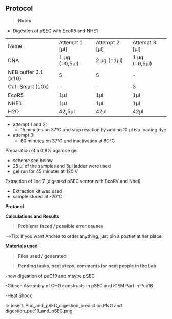 ﻿---
aimtask: Digestion of pSEC with EcoR5 and NHeI for Gibson Assembly, agarose gel (0,8%) for control of digestion of pSec and pUC19, Extraction of digested pSEC vector from gel 
protocol:  Extraction protocol from Qiagen
date: 2019-08-21  
participants: Lena Schorr 
---    
## Protocol  
> **Notes**

-   Digestion of pSEC with EcoR5 and NHE1

|||||
|--- |--- |--- |--- |
|Name|Attempt 1 [µl]|Attempt 2 [µl]|Attempt 3 [µl]|
|DNA|1 µg (=0,5µl)|2 µg (=1µl)|1 µg (=0,5µl)|
|NEB buffer 3.1 (x10)|5|5|-|
|Cut-Smart (10x)|-|-|3|
|EcoR5|1µl|1µl|1µl|
|NHE1|1µl|1µl|1µl|
|H2O|42,5µl|42µl|42µl|

-   attempt 1 and 2:
    -   15 minutes on 37°C and stop reaction by adding 10 µl 6 x loading dye
-   attempt 3:
    -   60 minutes on 37°C and inactivation at 80°C

  

Preparation of a 0,8% agarose gel

-   scheme see below
-   25 µl of the samples and 5µl ladder were used
-   gel run for 45 minutes at 120 V

Extraction of line 7 (digested pSEC vector with EcoRV and NheI)

-   Extraction kit was used
-   sample stored at -20°C

  

  

  

  

  

  

**Protocol**

  

  

  
**Calculations and Results**

  

  

> **Problems faced / possible error causes**

-->Tip: if you want Andrea to order anything, just pin a postlet at her place

  

  

  

****Materials used****

  

  

  

> ****Files used / generated****

  

  

  

  

> **Pending tasks, next steps, comments for next people in the Lab**

-new digestion of puC19 and maybe pSEC

-Gibson Assembly of CHO constructs in pSEC and iGEM Part in Puc18

-Heat Shock

!> insert:  Puc_and_pSEC_digestion_prediction.PNG  and digestion_puc19_and_pSEC.png
